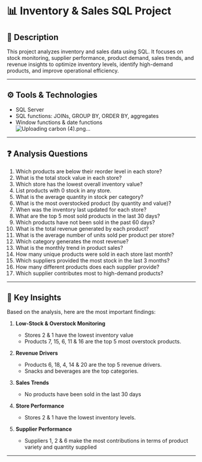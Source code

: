 # 📊 Inventory & Sales SQL Project

## 📌 Description
This project analyzes inventory and sales data using SQL. It focuses on stock monitoring, supplier performance, product demand, sales trends, and revenue insights to optimize inventory levels, identify high-demand products, and improve operational efficiency.

---

## ⚙️ Tools & Technologies
- SQL Server  
- SQL functions: JOINs, GROUP BY, ORDER BY, aggregates  
- Window functions & date functions  
![Uploading carbon (4).png…]()

---

## ❓ Analysis Questions
1. Which products are below their reorder level in each store?  
2. What is the total stock value in each store?  
3. Which store has the lowest overall inventory value?  
4. List products with 0 stock in any store.  
5. What is the average quantity in stock per category?  
6. What is the most overstocked product (by quantity and value)?  
7. When was the inventory last updated for each store?  
8. What are the top 5 most sold products in the last 30 days?  
9. Which products have not been sold in the past 60 days?  
10. What is the total revenue generated by each product?  
11. What is the average number of units sold per product per store?  
12. Which category generates the most revenue?  
13. What is the monthly trend in product sales?  
14. How many unique products were sold in each store last month?  
15. Which suppliers provided the most stock in the last 3 months?  
16. How many different products does each supplier provide?  
17. Which supplier contributes most to high-demand products?  

---
## 🔑 Key Insights

Based on the analysis, here are the most important findings:

1. **Low-Stock & Overstock Monitoring**  
   - Stores 2 & 1 have the lowest inventory value 
   - Products 7, 15, 6, 11 & 16 are the top 5 most overstock products.

2. **Revenue Drivers**  
   - Products 6, 18, 4, 14 & 20 are the top 5 revenue drivers. 
   - Snacks and beverages are the top categories.  

3. **Sales Trends**  
   - No products have been sold in the last 30 days 

4. **Store Performance**    
   - Stores 2 & 1 have the lowest inventory levels.  

5. **Supplier Performance**  
   - Suppliers 1, 2 & 6 make the most contributions in terms of product variety and quantity supplied  

---



